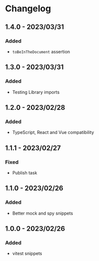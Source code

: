 # Changelog

<!-- http://keepachangelog.com/en/1.0.0/
Added       for new features.
Changed     for changes in existing functionality.
Deprecated  for once-stable features removed in upcoming releases.
Removed     for deprecated features removed in this release.
Fixed       for any bug fixes.
Security    to invite users to upgrade in case of vulnerabilities.
-->

## 1.4.0 - 2023/03/31

### Added

- `toBeInTheDocument` assertion

## 1.3.0 - 2023/03/31

### Added

- Testing Library imports

## 1.2.0 - 2023/02/28

### Added

- TypeScript, React and Vue compatibility

## 1.1.1 - 2023/02/27

### Fixed

- Publish task

## 1.1.0 - 2023/02/26

### Added

- Better mock and spy snippets

## 1.0.0 - 2023/02/26

### Added

- vitest snippets
